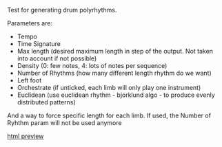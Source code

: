 Test for generating drum polyrhythms.

Parameters are:

* Tempo
* Time Signature
* Max length (desired maximum length in step of the output. Not taken into account if not possible)
* Density (0: few notes, 4: lots of notes per sequence)
* Number of Rhythms (how many different length rhythm do we want)
* Left foot
* Orchestrate (if unticked, each limb will only play one instrument)
* Euclidean (use euclidean rhythm - bjorklund algo - to produce evenly distributed patterns)

And a way to force specific length for each limb. If used, the Number of Ryhthm param will not be used anymore

[html preview](https://atactionpark.github.io/PolyrhythmGenerator/)




